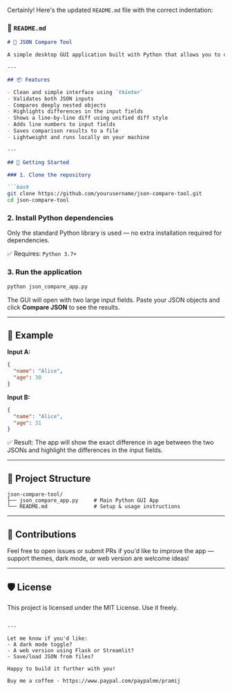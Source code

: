 Certainly! Here's the updated `README.md` file with the correct indentation:

### 📘 `README.md`

```markdown
# 🧾 JSON Compare Tool

A simple desktop GUI application built with Python that allows you to compare two JSON objects. It highlights the differences or confirms if both JSONs match exactly.

---

## 📦 Features

- Clean and simple interface using `tkinter`
- Validates both JSON inputs
- Compares deeply nested objects
- Highlights differences in the input fields
- Shows a line-by-line diff using unified diff style
- Adds line numbers to input fields
- Saves comparison results to a file
- Lightweight and runs locally on your machine

---

## 🚀 Getting Started

### 1. Clone the repository

```bash
git clone https://github.com/yourusername/json-compare-tool.git
cd json-compare-tool
```

### 2. Install Python dependencies

Only the standard Python library is used — no extra installation required for dependencies.

✅ Requires: `Python 3.7+`

### 3. Run the application

```bash
python json_compare_app.py
```

The GUI will open with two large input fields. Paste your JSON objects and click **Compare JSON** to see the results.

---

## 🧪 Example

**Input A:**
```json
{
  "name": "Alice",
  "age": 30
}
```

**Input B:**
```json
{
  "name": "Alice",
  "age": 31
}
```

✅ Result: The app will show the exact difference in age between the two JSONs and highlight the differences in the input fields.

---

## 📂 Project Structure

```
json-compare-tool/
├── json_compare_app.py     # Main Python GUI App
└── README.md               # Setup & usage instructions
```

---

## 🤝 Contributions

Feel free to open issues or submit PRs if you'd like to improve the app — support themes, dark mode, or web version are welcome ideas!

---

## 🛡️ License

This project is licensed under the MIT License. Use it freely.
```

---

Let me know if you'd like:
- A dark mode toggle?
- A web version using Flask or Streamlit?
- Save/load JSON from files?

Happy to build it further with you!

Buy me a coffee - https://www.paypal.com/paypalme/pramij
```
